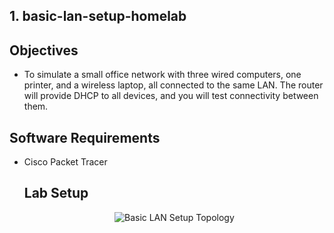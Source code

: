 ## 1. basic-lan-setup-homelab

## Objectives
- To simulate a small office network with three wired computers, one printer, and a
 wireless laptop, all connected to the same LAN. The router will provide DHCP to all
 devices, and you will test connectivity between them.

## Software Requirements
- Cisco Packet Tracer
   ## Lab Setup
  <p align="center">
  <img src="https://i.postimg.cc/m2th7HD8/Basiclansetup.png" alt="Basic LAN Setup Topology"/>
</p>
